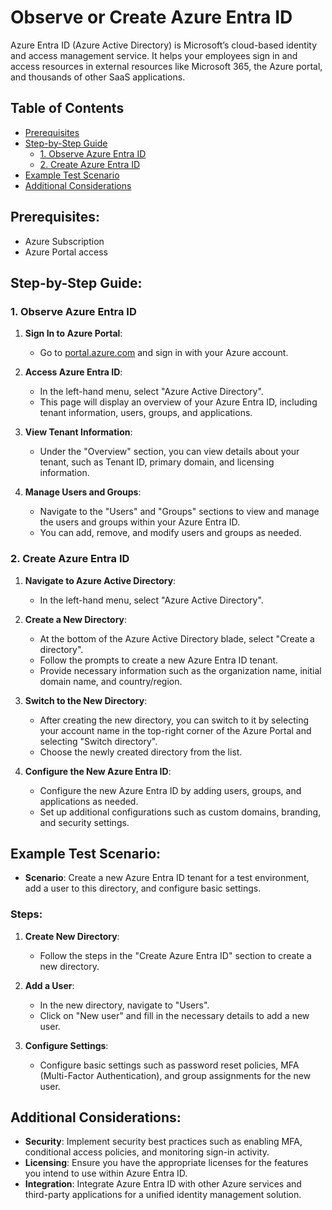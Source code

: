 # Observe or Create Azure Entra ID

Azure Entra ID (Azure Active Directory) is Microsoft’s cloud-based identity and access management service. It helps your employees sign in and access resources in external resources like Microsoft 365, the Azure portal, and thousands of other SaaS applications.

## Table of Contents
- [Prerequisites](#prerequisites)
- [Step-by-Step Guide](#step-by-step-guide)
  - [1. Observe Azure Entra ID](#1-observe-azure-entra-id)
  - [2. Create Azure Entra ID](#2-create-azure-entra-id)
- [Example Test Scenario](#example-test-scenario)
- [Additional Considerations](#additional-considerations)

## Prerequisites:
- Azure Subscription
- Azure Portal access

## Step-by-Step Guide:

### 1. Observe Azure Entra ID

1. **Sign In to Azure Portal**:
   - Go to [portal.azure.com](https://portal.azure.com/) and sign in with your Azure account.

2. **Access Azure Entra ID**:
   - In the left-hand menu, select "Azure Active Directory".
   - This page will display an overview of your Azure Entra ID, including tenant information, users, groups, and applications.

3. **View Tenant Information**:
   - Under the "Overview" section, you can view details about your tenant, such as Tenant ID, primary domain, and licensing information.

4. **Manage Users and Groups**:
   - Navigate to the "Users" and "Groups" sections to view and manage the users and groups within your Azure Entra ID.
   - You can add, remove, and modify users and groups as needed.

### 2. Create Azure Entra ID

1. **Navigate to Azure Active Directory**:
   - In the left-hand menu, select "Azure Active Directory".

2. **Create a New Directory**:
   - At the bottom of the Azure Active Directory blade, select "Create a directory".
   - Follow the prompts to create a new Azure Entra ID tenant.
   - Provide necessary information such as the organization name, initial domain name, and country/region.

3. **Switch to the New Directory**:
   - After creating the new directory, you can switch to it by selecting your account name in the top-right corner of the Azure Portal and selecting "Switch directory".
   - Choose the newly created directory from the list.

4. **Configure the New Azure Entra ID**:
   - Configure the new Azure Entra ID by adding users, groups, and applications as needed.
   - Set up additional configurations such as custom domains, branding, and security settings.

## Example Test Scenario:

- **Scenario**: Create a new Azure Entra ID tenant for a test environment, add a user to this directory, and configure basic settings.

### Steps:

1. **Create New Directory**:
   - Follow the steps in the "Create Azure Entra ID" section to create a new directory.

2. **Add a User**:
   - In the new directory, navigate to "Users".
   - Click on "New user" and fill in the necessary details to add a new user.

3. **Configure Settings**:
   - Configure basic settings such as password reset policies, MFA (Multi-Factor Authentication), and group assignments for the new user.

## Additional Considerations:

- **Security**: Implement security best practices such as enabling MFA, conditional access policies, and monitoring sign-in activity.
- **Licensing**: Ensure you have the appropriate licenses for the features you intend to use within Azure Entra ID.
- **Integration**: Integrate Azure Entra ID with other Azure services and third-party applications for a unified identity management solution.
